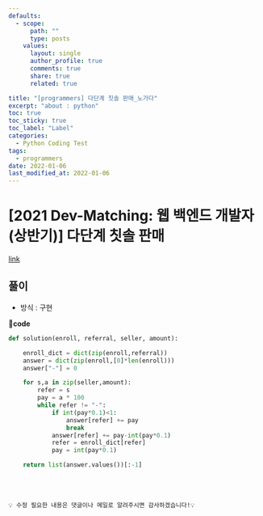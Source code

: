 ```yaml
---
defaults:
  - scope:
      path: ""
      type: posts
    values:
      layout: single
      author_profile: true
      comments: true
      share: true
      related: true

title: "[programmers] 다단계 칫솔 판매_노가다"
excerpt: "about : python"
toc: true
toc_sticky: true
toc_label: "Label"
categories:
  - Python Coding Test
tags:
  - programmers
date: 2022-01-06
last_modified_at: 2022-01-06
---
```


# [2021 Dev-Matching: 웹 백엔드 개발자(상반기)] 다단계 칫솔 판매

[link](https://programmers.co.kr/learn/courses/30/lessons/77486)

## 풀이

- 방식 : 구현

**📰code**
```python
def solution(enroll, referral, seller, amount):

    enroll_dict = dict(zip(enroll,referral))
    answer = dict(zip(enroll,[0]*len(enroll)))
    answer["-"] = 0

    for s,a in zip(seller,amount):
        refer = s
        pay = a * 100
        while refer != "-":
            if int(pay*0.1)<1:
                answer[refer] += pay
                break
            answer[refer] += pay-int(pay*0.1)
            refer = enroll_dict[refer]
            pay = int(pay*0.1)

    return list(answer.values())[:-1]
```

<br><br>

```
💡 수정 필요한 내용은 댓글이나 메일로 알려주시면 감사하겠습니다!💡 
```

